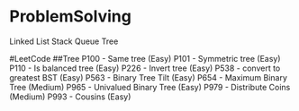 # ProblemSolving
Linked List
Stack
Queue
Tree

#LeetCode
##Tree
P100 - Same tree (Easy)
P101 - Symmetric tree (Easy)
P110 - Is balanced tree (Easy)
P226 - Invert tree (Easy)
P538 - convert to greatest BST (Easy)
P563 - Binary Tree Tilt (Easy)
P654 - Maximum Binary Tree (Medium)
P965 - Univalued Binary Tree (Easy)
P979 - Distribute Coins (Medium)
P993 - Cousins (Easy)
